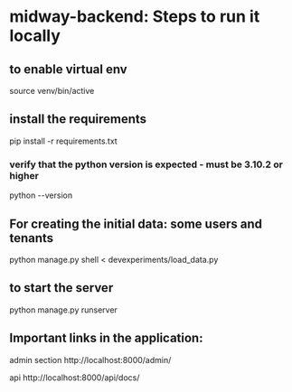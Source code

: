 # midway-backend: Steps to run it locally

## to enable virtual env

source venv/bin/active

## install the requirements

pip install -r requirements.txt

### verify that the python version is expected - must be 3.10.2 or higher

python --version

## For creating the initial data: some users and tenants

python manage.py shell < devexperiments/load_data.py

## to start the server

python manage.py runserver

## Important links in the application:

admin section
http://localhost:8000/admin/

api
http://localhost:8000/api/docs/
